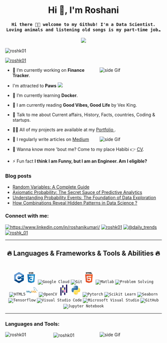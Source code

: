 <h1 align="center">Hi 🐶, I'm Roshani</h1>

<h4 align="center"><samp> Hi there 👋🏾  welcome to my Github! I'm a Data Scientist. Loving animals and listening old songs is my part-time job☁️ </samp></h4>

<p align="center">
  <img width="250" src="https://i.pinimg.com/originals/d6/8c/09/d68c09d888fff61aba86b3eede4148ac.gif">
</p>
<!-- <h3 align="center">A passionate Machine Learner from India</h3> -->

<p align="left"> <img src="https://komarev.com/ghpvc/?username=roshk01&label=Profile%20views&color=0e75b6&style=flat" alt="roshk01" /> </p>

<p align="left"> <a href="https://github.com/ryo-ma/github-profile-trophy"><img src="https://github-profile-trophy.vercel.app/?username=roshk01" alt="roshk01" /></a> </p>
<img src="https://i.pinimg.com/originals/7b/7c/f9/7b7cf921ce173141157bc30a2b03569e.gif" alt="side Gif" align="right" width="200" height="auto"/> 

- 🔭 I’m currently working on **Finance Tracker**.
- I'm attracted to **Paws** <img height="30" src="https://i.pinimg.com/originals/57/13/28/57132856a26238a8de821dbec2eaa642.gif">

- 🌱 I’m currently learning **Docker**.
- 📖 I am currently reading **Good Vibes, Good Life** by Vex King.
- 💬 Talk to me about Current affairs, History, Facts, countries, Coding & startups.

- 👨‍💻 All of my projects are available at my <a href="https://roshanik.netlify.app/"> Portfolio </a>.
<img src="https://i.pinimg.com/originals/fb/54/84/fb54840e84aef6e2dcda3609caa8478f.gif" alt="side Gif" align="right" width="200" height="auto"/> 

- 📝 I regularly write articles on <a href= "https://medium.com/@daily_trends">Medium</a>

- 📄 Wanna know more 'bout me? Come to my place Habibi 👉 <a href="https://roshanik.netlify.app/cv"> CV</a>.
  
- ⚡ Fun fact **I think I am Funny, but I am an Engineer. Am I eligible?**

### Blog posts
<!-- BLOG-POST-LIST:START -->
- [Random Variables: A Complete Guide](https://medium.com/@Roshlibrary/random-variables-a-complete-guide-b2d7dabe45b1)
- [Axiomatic Probability: The Secret Sauce of Predictive Analytics](https://medium.com/@Roshlibrary/axiomatic-probability-the-secret-sauce-of-predictive-analytics-864a2f2e691e)
- [Understanding Probability Events: The Foundation of Data Exploration](https://medium.com/@Roshlibrary/understanding-probability-events-the-foundation-of-data-exploration-07f25787bb02)
- [How Combinations Reveal Hidden Patterns in Data Science ?](https://medium.com/@Roshlibrary/how-combinations-reveal-hidden-patterns-in-data-science-75c358d76423)
<!-- BLOG-POST-LIST:END -->

<h3 align="left">Connect with me:</h3>
<p align="left">
<a href="https://linkedin.com/in/https://www.linkedin.com/in/roshanikumari/" target="blank"><img align="center" src="https://raw.githubusercontent.com/rahuldkjain/github-profile-readme-generator/master/src/images/icons/Social/linked-in-alt.svg" alt="https://www.linkedin.com/in/roshanikumari/" height="30" width="40" /></a>
<a href="https://kaggle.com/roshk01" target="blank"><img align="center" src="https://raw.githubusercontent.com/rahuldkjain/github-profile-readme-generator/master/src/images/icons/Social/kaggle.svg" alt="roshk01" height="30" width="40" /></a>
<a href="https://medium.com/@daily_trends" target="blank"><img align="center" src="https://raw.githubusercontent.com/rahuldkjain/github-profile-readme-generator/master/src/images/icons/Social/medium.svg" alt="@daily_trends" height="30" width="40" /></a>
<a href="https://www.leetcode.com/roshk_01" target="blank"><img align="center" src="https://raw.githubusercontent.com/rahuldkjain/github-profile-readme-generator/master/src/images/icons/Social/leet-code.svg" alt="roshk_01" height="30" width="40" /></a>
<!-- <a href="https://www.instagram.com/roz_liferizz/" target="blank"><img align="center" src="https://upload.wikimedia.org/wikipedia/commons/thumb/a/a5/Instagram_icon.png/1200px-Instagram_icon.png" alt="roshk_01" height="35" width="40" /></a> -->
</p>
<hr>
<h2 align="center">🔥 Languages & Frameworks & Tools & Abilities 🔥</h2>
<br>
<p align="center">
  <code><img title="C++" height="35" src="https://raw.githubusercontent.com/devicons/devicon/master/icons/cplusplus/cplusplus-original.svg"></code>
  <code><img title="CSS" height="35" src="https://raw.githubusercontent.com/devicons/devicon/master/icons/css3/css3-original-wordmark.svg"></code>
  <code><img title="Google Cloud" height="35" src="https://www.vectorlogo.zone/logos/google_cloud/google_cloud-icon.svg"></code>
  <code><img title="Git" height="35" src="https://www.vectorlogo.zone/logos/git-scm/git-scm-icon.svg"></code>
  <code><img title="HTML" height="35" src="https://raw.githubusercontent.com/devicons/devicon/master/icons/html5/html5-original-wordmark.svg"></code>
  <code><img title="Matlab" height="35" src="https://upload.wikimedia.org/wikipedia/commons/2/21/Matlab_Logo.png"></code>
  <code><img title="Problem Solving" height="35" src="https://freesvg.org/img/cube_of_rubik_1.png"></code>
  <code><img title="HTML5" height="35" src="https://upload.wikimedia.org/wikipedia/commons/thumb/3/38/HTML5_Badge.svg/2048px-HTML5_Badge.svg.png"></code>
  <code><img title="MySQL" height="35" src="https://raw.githubusercontent.com/devicons/devicon/master/icons/mysql/mysql-original-wordmark.svg"></code>
  <code><img title="OpenCV" height="35" src="https://www.vectorlogo.zone/logos/opencv/opencv-icon.svg"></code>
  <code><img title="Pandas" height="35" src="https://raw.githubusercontent.com/devicons/devicon/2ae2a900d2f041da66e950e4d48052658d850630/icons/pandas/pandas-original.svg"></code>
  <code><img title="Python" height="35" src="https://raw.githubusercontent.com/devicons/devicon/master/icons/python/python-original.svg"></code>
  <code><img title="Pytorch" height="35" src="https://www.vectorlogo.zone/logos/pytorch/pytorch-icon.svg"></code>
  <code><img title="Scikit Learn" height="35" src="https://upload.wikimedia.org/wikipedia/commons/0/05/Scikit_learn_logo_small.svg"></code>
  <code><img title="Seaborn" height="35" src="https://seaborn.pydata.org/_images/logo-mark-lightbg.svg"></code>
  <code><img title="Tensorflow" height="35" src="https://www.vectorlogo.zone/logos/tensorflow/tensorflow-icon.svg"></code>
  <code><img title="Visual Studio Code" height="35" src="https://upload.wikimedia.org/wikipedia/commons/thumb/9/9a/Visual_Studio_Code_1.35_icon.svg/2048px-Visual_Studio_Code_1.35_icon.svg.png"></code>
  <code><img title="Microsoft Visual Studio" height="35" src="https://upload.wikimedia.org/wikipedia/commons/thumb/5/5f/Visual_Studio_Logo_%282013-2017%29.svg/1200px-Visual_Studio_Logo_%282013-2017%29.svg.png"></code>
  <code><img title="GitHub" height="35" src="https://www.svgrepo.com/show/303615/github-icon-1-logo.svg"></code>
  <code><img title="Jupyter Notebook" height="35" src="https://upload.wikimedia.org/wikipedia/commons/thumb/3/38/Jupyter_logo.svg/883px-Jupyter_logo.svg.png"></code>
</p>
<hr>


<h3 align="left">Languages and Tools:</h3>
<p align="left"> </p>
<img src="https://i.pinimg.com/originals/4f/4e/16/4f4e1638e028090ff030ec2ae0fc6919.gif" alt="side Gif" align="right" width="200" height="auto"/>
<p><img align="left" src="https://github-readme-stats.vercel.app/api/top-langs?username=roshk01&show_icons=true&locale=en&layout=compact" alt="roshk01" width= "30%" /></p>

<p>&nbsp;<img align="center" src="https://github-readme-stats.vercel.app/api?username=roshk01&show_icons=true&locale=en" alt="roshk01" width="40%" /></p>
